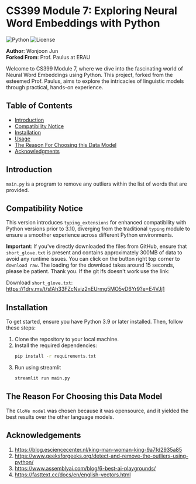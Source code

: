 # CS399 Module 7: Exploring Neural Word Embeddings with Python

![Python](https://img.shields.io/badge/python-3.9-blue.svg)
![License](https://img.shields.io/badge/License-MIT-green.svg)

**Author**: Wonjoon Jun  
**Forked From**: Prof. Paulus at ERAU

Welcome to CS399 Module 7, where we dive into the fascinating world of Neural Word Embeddings using Python. This project, forked from the esteemed Prof. Paulus, aims to explore the intricacies of linguistic models through practical, hands-on experience.

## Table of Contents
- [Introduction](#introduction)
- [Compatibility Notice](#compatibility-notice)
- [Installation](#installation)
- [Usage](#usage)
- [The Reason For Choosing this Data Model](#the-reason-for-choosing-this-data-model)
- [Acknowledgments](#acknowledgments)

## Introduction

`main.py` is a program to remove any outliers within the list of words that are provided.

## Compatibility Notice

This version introduces `typing_extensions` for enhanced compatibility with Python versions prior to 3.10, diverging from the traditional `typing` module to ensure a smoother experience across different Python environments.

**Important**: If you've directly downloaded the files from GitHub, ensure that `short_glove.txt` is present and contains approximately 300MB of data to avoid any runtime issues. You can click on the button right top corner to `download raw`. The loading for the download takes around 15 seconds, please be patient. Thank you. If the git lfs doesn't work use the link:

Download `short_glove.txt`:
https://1drv.ms/t/s!Ah33FZcNviz2nEUrmg5MO5vD6Yr9?e=E4VJj1


## Installation

To get started, ensure you have Python 3.9 or later installed. Then, follow these steps:

1. Clone the repository to your local machine.
2. Install the required dependencies:
   ```bash
   pip install -r requirements.txt
3. Run using streamlit
    ```bash
    streamlit run main.py

## The Reason For Choosing this Data Model
The `GloVe model` was chosen because it was opensource, and it yielded the best results over the other language models.

## Acknowledgements
1. https://blog.esciencecenter.nl/king-man-woman-king-9a7fd2935a85
2. https://www.geeksforgeeks.org/detect-and-remove-the-outliers-using-python/
3. https://www.assemblyai.com/blog/6-best-ai-playgrounds/
4. https://fasttext.cc/docs/en/english-vectors.html
